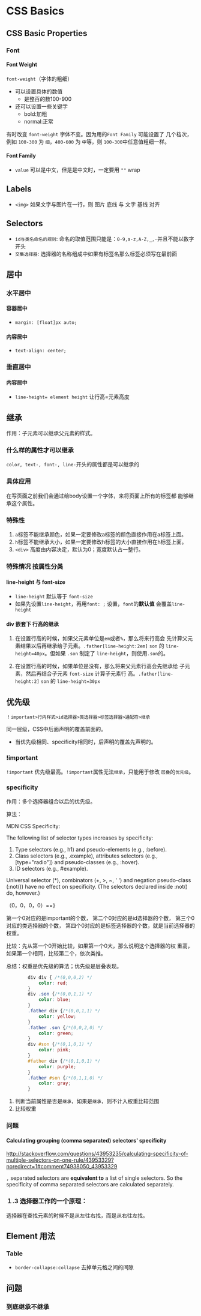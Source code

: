 # CSS Basics #

## CSS Basic Properties ##

### Font ###

#### Font Weight ####

`font-weight`（字体的粗细）
 -  可以设置具体的数值
    - 是整百的数100-900
 -  还可以设置一些关键字
    - bold:加粗
    - normal:正常 

有时改变 `font-weight` 字体不变。因为用的`Font Family` 可能设置了
几个档次，例如 `100-300` 为 `细`，`400-600` 为 `中`等，则
`100-300`中任意值粗细一样。

#### Font Family ####

- `value` 可以是中文，但是是中文时，一定要用 `""` wrap

## Labels ##

- `<img>` 如果文字与图片在一行，则 图片 底线 与 文字 基线 对齐









## Selectors ##

- `id与类名命名的规则`: 命名的取值范围只能是：`0-9,a-z,A-Z,_,-`并且不能以数字开头
- `交集选择器`: 选择器的名称组成中如果有标签名那么标签必须写在最前面




## 居中 ##

### 水平居中 ###

#### 容器居中 ####

- `margin: [float]px auto;` 

#### 内容居中 ####

- `text-align: center;`

### 垂直居中 ###

#### 内容居中 ####

- `line-height= element height` 让行高=元素高度




## 继承 ##

作用：子元素可以继承父元素的样式。

### 什么样的属性才可以继承 ###

`color, text-, font-, line-`开头的属性都是可以继承的

### 具体应用 ###

在写页面之前我们会通过给body设置一个字体，来将页面上所有的标签都
能够继承这个属性。

### 特殊性 ###

1. `a`标签不能继承颜色，如果一定要修改a标签的颜色直接作用在a标签上面。
2. `h`标签不能继承大小，如果一定要修改h标签的大小直接作用在h标签上面。
3. `<div>` 高度由内容决定，默认为0；宽度默认占一整行。


### 特殊情况 按属性分类 ###

#### line-height 与 font-size ####

- `line-height` 默认等于 `font-size`
- 如果先设置`line-height`，再用`font: ;` 设置，`font`的**默认值**
  会覆盖`line-height`




#### div 嵌套下 行高的继承 ####

1. 在设置行高的时候，如果父元素单位是`em`或者`%`，那么将来行高会
   先计算父元素结果以后再继承给子元素。`.father[line-height:2em]`
   `son` 的 `line-height=40px`。但如果 `.son` 制定了
   `line-height`，则使用`.son`的。

2. 在设置行高的时候，如果单位是没有，那么将来父元素行高会先继承给
   子元素，然后再结合子元素 `font-size` 计算子元素行
   高。`.father[line-height:2]` `son` 的 `line-height=30px`











## 优先级 ##

`！important>行内样式>id选择器>类选择器>标签选择器>通配符>继承`

同一层级，CSS中后面声明的覆盖前面的。

- 当优先级相同、specificity相同时，后声明的覆盖先声明的。

### !important ###

`!important` 优先级最高。`!important`属性无法`继承`，只能用于修改
`层叠`的`优先级`。

### specificity ###

作用：多个选择器组合以后的优先级。

算法：

MDN CSS Specificity:

The following list of selector types increases by specificity:

1. Type selectors (e.g., h1) and pseudo-elements (e.g., :before).
2. Class selectors (e.g., .example), attributes selectors (e.g.,
   [type="radio"]) and pseudo-classes (e.g., :hover).
3. ID selectors (e.g., #example).

Universal selector (*), combinators (+, >, ~, ' ') and negation
pseudo-class (:not()) have no effect on specificity. (The
selectors declared inside :not() do, however.)

（0，0，0，0）==》

第一个0对应的是important的个数，
第二个0对应的是id选择器的个数，
第三个0对应的类选择器的个数，
第四个0对应的是标签选择器的个数，就是当前选择器的权重。

比较：先从第一个0开始比较，如果第一个0大，那么说明这个选择器的权
重高，如果第一个相同，比较第二个，依次类推。

总结：权重是优先级的算法；优先级是层叠表现。

``` css
		div div { /*(0,0,0,2) */
			color: red;
		}
		div .son {/*(0,0,1,1) */
			color: blue;
		}
		.father div {/*(0,0,1,1) */
			color: yellow;
		}
		.father .son {/*(0,0,2,0) */
			color: green;
		}
		div #son {/*(0,1,0,1) */
			color: pink;
		}
		#father div {/*(0,1,0,1) */
			color: purple;
		}
		.father #son {/*(0,1,1,0) */
			color: gray;
		}
```


1. 判断当前属性是否是`继承`，如果是`继承`，则不计入权重比较范围
2. 比较权重

### 问题 ###

#### Calculating grouping (comma separated) selectors' specificity ####

http://stackoverflow.com/questions/43953235/calculating-specificity-of-multiple-selectors-on-one-rule/43953329?noredirect=1#comment74938050_43953329

`,` separated selectors are **equivalent to** a list of single
selectors. So the specificity of comma separated selectors are
calculated separately.


### １.3 选择器工作的一个原理： ###

选择器在查找元素的时候不是从左往右找，而是从右往左找。





## Element 用法 ##

### Table ###

- `border-collapse:collapse` 去掉单元格之间的间隙



## 问题 ##

### <span> 到底继承不继承 ###




















